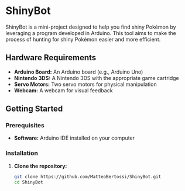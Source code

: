 # ShinyBot

ShinyBot is a mini-project designed to help you find shiny Pokémon by leveraging a program developed in Arduino. This tool aims to make the process of hunting for shiny Pokémon easier and more efficient.


## Hardware Requirements

- **Arduino Board:** An Arduino board (e.g., Arduino Uno)
- **Nintendo 3DS:** A Nintendo 3DS with the appropriate game cartridge
- **Servo Motors:** Two servo motors for physical manipulation
- **Webcam:** A webcam for visual feedback

## Getting Started

### Prerequisites

- **Software:** Arduino IDE installed on your computer

### Installation

1. **Clone the repository:**
   ```bash
   git clone https://github.com/MatteoBertossi/ShinyBot.git
   cd ShinyBot
